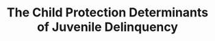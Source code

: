 ---
layout: archive
title: "The Child Protection Determinants of Juvenile Delinquency"
collection: research
category: wip
#date: 2024-01-01
#authors: "Alexandre Touw"
#venue: "(Job Market Paper)"
permalink: /research/ChildProtection_JuvenileDelinquency
toggle_abstract: true
# abstract: >
#   In France, around 20% of minors and just under 10% of young adults are in the care of the Child Protection Agency, and this population tends to remain among the most vulnerable and most at risk of being subject to judicial supervision. Using administrative follow-up data from child welfare services matched with judicial data, I study the long-term trajectories of beneficiaries of child protection measures and the main determinants of their judicial outcomes. In a second phase, I plan to build a matched database to study their education, labour market and health outcomes. In a final step, this database will allow me to study the impact of specific child protection measures on long-term life outcomes.
#coauthors: "*with [Flore Gubert](https://leda.dauphine.fr/fr/membre/detail-cv/profile/flore-gubert.html), [Élise Huillery](https://sites.google.com/site/elisehuillery/home?authuser=0), and [Jean-Noël Senne](https://sites.google.com/site/jeannoelsenne/)*"
weight: 6
---